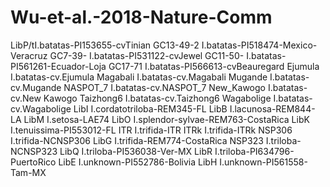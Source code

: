 # Wu-et-al.-2018-Nature-Comm



LibP/tI.batatas-PI153655-cvTinian
GC13-49-2   I.batatas-PI518474-Mexico-Veracruz
GC7-39-     I.batatas-PI531122-cvJewel
GC11-50-    I.batatas-PI561261-Ecuador-Loja
GC17-71     I.batatas-PI566613-cvBeauregard
Ejumula     I.batatas-cv.Ejumula
Magabali    I.batatas-cv.Magabali
Mugande     I.batatas-cv.Mugande
NASPOT_7    I.batatas-cv.NASPOT_7
New_Kawogo  I.batatas-cv.New Kawogo
Taizhong6   I.batatas-cv.Taizhong6
Wagabolige  I.batatas-cv.Wagabolige
LibI        I.cordatotriloba-REM345-FL
LibB        I.lacunosa-REM844-LA
LibM        I.setosa-LAE74
LibO        I.splendor-sylvae-REM763-CostaRica
LibK        I.tenuissima-PI553012-FL
ITR         I.trifida-ITR
ITRk        I.trifida-ITRk
NSP306      I.trifida-NCNSP306
LibG        I.trifida-REM774-CostaRica
NSP323      I.triloba-NCNSP323
LibQ        I.triloba-PI536038-Ver-MX
LibR        I.triloba-PI634796-PuertoRico
LibE        I.unknown-PI552786-Bolivia
LibH        I.unknown-PI561558-Tam-MX
